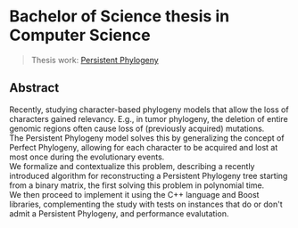 # Bachelor of Science thesis in Computer Science

> Thesis work: [Persistent Phylogeny](https://github.com/dcasella/persistent-phylogeny)

## Abstract

Recently, studying character-based phylogeny models that allow the loss of characters gained relevancy.
E.g., in tumor phylogeny, the deletion of entire genomic regions often cause loss of (previously acquired) mutations.  
The Persistent Phylogeny model solves this by generalizing the concept of Perfect Phylogeny, allowing for each character to be acquired and lost at most once during the evolutionary events.  
We formalize and contextualize this problem, describing a recently introduced algorithm for reconstructing a Persistent Phylogeny tree starting from a binary matrix, the first solving this problem in polynomial time.  
We then proceed to implement it using the C++ language and Boost libraries, complementing the study with tests on instances that do or don't admit a Persistent Phylogeny, and performance evalutation.

